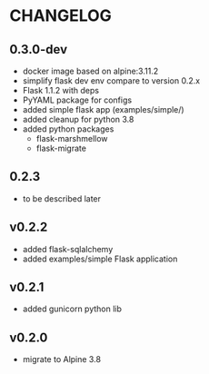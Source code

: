 # CHANGELOG

## 0.3.0-dev

- docker image based on alpine:3.11.2
- simplify flask dev env compare to version 0.2.x
- Flask 1.1.2 with deps
- PyYAML package for configs
- added simple flask app (examples/simple/)
- added cleanup for python 3.8
- added python packages
    - flask-marshmellow
    - flask-migrate

## 0.2.3

- to be described later

## v0.2.2

- added flask-sqlalchemy
- added examples/simple Flask application

## v0.2.1

- added gunicorn python lib

## v0.2.0

- migrate to Alpine 3.8
